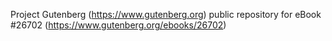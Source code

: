 Project Gutenberg (https://www.gutenberg.org) public repository for eBook #26702 (https://www.gutenberg.org/ebooks/26702)
